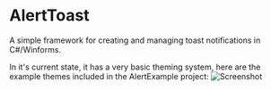 # AlertToast

A simple framework for creating and managing toast notifications in C#/Winforms.

In it's current state, it has a very basic theming system,
here are the example themes included in the AlertExample project:
![Screenshot](https://i.imgur.com/R7ZzCor.png)

